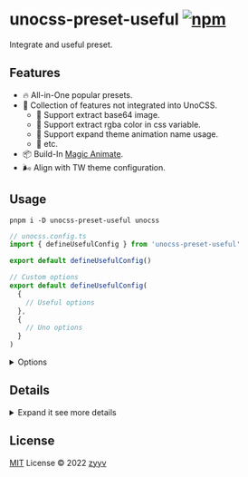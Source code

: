 # unocss-preset-useful [![npm](https://img.shields.io/npm/v/unocss-preset-useful)](https://npmjs.com/package/unocss-preset-useful)

Integrate and useful preset.

## Features
- 🔥 All-in-One popular presets.
- 🚀 Collection of features not integrated into UnoCSS.
  - 🍥 Support extract base64 image.
  - 🎨 Support extract rgba color in css variable.
  - 💜 Support expand theme animation name usage.
  - 🍬 etc.
- 📦 Build-In [Magic Animate](https://github.com/miniMAC/magic).
- 🌬️ Align with TW theme configuration.

## Usage
```shell
pnpm i -D unocss-preset-useful unocss
```

```ts
// unocss.config.ts
import { defineUsefulConfig } from 'unocss-preset-useful'

export default defineUsefulConfig()

// Custom options
export default defineUsefulConfig(
  {
    // Useful options
  },
  {
    // Uno options
  }
)
```

<details>
<summary>Options</summary><br>

```ts
export interface UsefulOptions {
  /**
   * Make all unitilities important.
   *
   * @default false
   */
  important?: boolean

  /**
   * Enable default shortcuts
   *
   * @default true
   */
  enableDefaultShortcuts?: boolean

  /**
   * Enable magic animations
   *
   * @default false
   * @deprecated Use `magicss` option instead.
   */
  enableMagicAnimations?: boolean

  /**
   * Extract rgba color in css variable
   *
   * @default false
   */
  unColor?: boolean | string

  /**
   * Improve theme to be more useful, and align with Tailwind theme configuration
   *
   * - Add `animation` to theme, Expand theme animation name usage
   *
   * [ name, duration, timing-function, iteration-count ]
   *
   * @example
   *
   * ```ts
   * theme: {
   *   extend: {
   *     animation: {
   *      shape: 'shape 5s linear infinite'
   *     },
   *     // ...
   *   }
   * }
   * ```
   * You can choose to use special symbols as placeholders, to indicate whether to inject this property into the uno theme
   *
   * - `*` Abandon injection
   * - `+` Injection, but the value is empty
   *
   * @example
   *
   * ```ts
   * theme: {
   *   extend: {
   *     animation: {
   *      foo: 'foo 1s * 3',
   *      bar: 'bar 1s +',
   *     },
   *     // ...
   *   }
   * }
   * ```
   *
   */
  theme?: UsefulTheme

  /**
   * Enable the default preset
   * Only works when `presets` is not specified
   * @default true
   */
  uno?: boolean | PresetUnoOptions

  /**
   * Enable attributify mode and the options of it
   * Only works when `presets` is not specified
   * @default false
   */
  attributify?: boolean | AttributifyOptions

  /**
   * Enable icons preset and the options of it
   * Only works when `presets` is not specified
   * @default false
   */
  icons?: boolean | IconsOptions

  /**
   * Enable webFonts preset and the options of it
   * Only works when `presets` is not specified
   * @default false
   */
  webFonts?: boolean | WebFontsOptions

  /**
   * Enable typography preset and the options of it
   * Only works when `presets` is not specified
   * @default false
   */
  typography?: boolean | TypographyOptions

  /**
   * Enable tagify preset and the options of it
   * Only works when `presets` is not specified
   * @default false
   */
  tagify?: boolean | TagifyOptions

  /**
   * Enable remToPx preset and the options of it
   * Only works when `presets` is not specified
   * @default false
   */
  remToPx?: boolean | RemToPxOptions

  /**
   * Enable scrollbar preset and the options of it
   * Only works when `presets` is not specified
   *
   * See: https://github.com/action-hong/unocss-preset-scrollbar
   *
   * @default false
   */
  scrollbar?: boolean | PresetScrollbarDefaultOption

  /**
   * Enable magicss preset
   *
   * @about [unocss-preset-magicss](https://github.com/unpreset/unocss-preset-magicss)
   * @default false
   */
  magicss?: boolean

  /**
   * Enable directives transformer and the options of it
   *
   * @about [@unocss/transformer-directives](https://unocss.dev/transformers/directives)
   * @default true
   */
  directives?: boolean | TransformerDirectivesOptions

  /**
   * Enables the variant group feature of Windi CSS for UnoCSS.
   *
   * @about [@unocss/transformer-variant-group](https://unocss.dev/transformers/variant-group)
   * @default true
   */
  variantGroup?: boolean | TransformerVariantGroupOptions

  /**
   * Compile group of classes into one class
   *
   * @about [@unocss/transformer-class-group](https://unocss.dev/transformers/compile-class)
   * @default false
   */
  compileClass?: boolean | CompileClassOptions
}
```

<br></details>

## Details

<details>
<summary>Expand it see more details</summary><br>

<slot/>

<br></details>

## License

[MIT](./LICENSE) License © 2022 [zyyv](https://github.com/zyyv)
